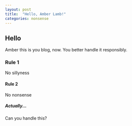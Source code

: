```yaml
---
layout: post
title:  "Hello, Amber Lamb!"
categories: nonsense
---
```


## Hello

Amber this is you blog, now. You better handle it responsibly.

### Rule 1

No sillyness

#### Rule 2

No nonsense

##### Actually...

Can you handle this?